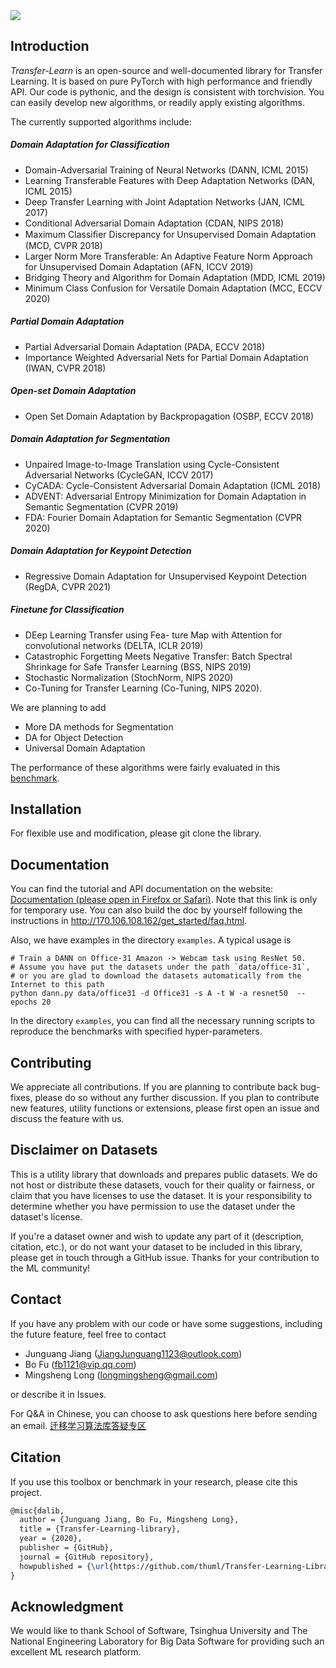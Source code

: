 <img src="https://github.com/thuml/Transfer-Learning-Library/blob/dev/TransLearn.png"/>

## Introduction
*Transfer-Learn* is an open-source and well-documented library for Transfer Learning. It is based on pure PyTorch with high performance and friendly API. Our code is pythonic, and the design is consistent with torchvision. You can easily develop new algorithms, or readily apply existing algorithms.

The currently supported algorithms include:

##### Domain Adaptation for Classification
- Domain-Adversarial Training of Neural Networks (DANN, ICML 2015)
- Learning Transferable Features with Deep Adaptation Networks (DAN, ICML 2015)
- Deep Transfer Learning with Joint Adaptation Networks (JAN, ICML 2017)
- Conditional Adversarial Domain Adaptation (CDAN, NIPS 2018)
- Maximum Classiﬁer Discrepancy for Unsupervised Domain Adaptation (MCD, CVPR 2018)
- Larger Norm More Transferable: An Adaptive Feature Norm Approach for
Unsupervised Domain Adaptation (AFN, ICCV 2019)
- Bridging Theory and Algorithm for Domain Adaptation (MDD, ICML 2019)
- Minimum Class Confusion for Versatile Domain Adaptation (MCC, ECCV 2020)

##### Partial Domain Adaptation
- Partial Adversarial Domain Adaptation (PADA, ECCV 2018)
- Importance Weighted Adversarial Nets for Partial Domain Adaptation (IWAN, CVPR 2018)

##### Open-set Domain Adaptation
- Open Set Domain Adaptation by Backpropagation (OSBP, ECCV 2018)

##### Domain Adaptation for Segmentation
- Unpaired Image-to-Image Translation using Cycle-Consistent Adversarial Networks (CycleGAN, ICCV 2017)
- CyCADA: Cycle-Consistent Adversarial Domain Adaptation (ICML 2018)
- ADVENT: Adversarial Entropy Minimization for Domain Adaptation in Semantic Segmentation (CVPR 2019)
- FDA: Fourier Domain Adaptation for Semantic Segmentation (CVPR 2020)

##### Domain Adaptation for Keypoint Detection
- Regressive Domain Adaptation for Unsupervised Keypoint Detection (RegDA, CVPR 2021)

##### Finetune for Classification
- DEep Learning Transfer using Fea-
ture Map with Attention for convolutional networks (DELTA, ICLR 2019)
- Catastrophic Forgetting Meets Negative Transfer: Batch Spectral Shrinkage for Safe Transfer Learning (BSS, NIPS 2019)
- Stochastic Normalization (StochNorm, NIPS 2020)
- Co-Tuning for Transfer Learning (Co-Tuning, NIPS 2020).

We are planning to add
- More DA methods for Segmentation
- DA for Object Detection
- Universal Domain Adaptation

The performance of these algorithms were fairly evaluated in this [benchmark](http://170.106.108.162/index.html).

## Installation

For flexible use and modification, please git clone the library.

## Documentation
You can find the tutorial and API documentation on the website: [Documentation (please open in Firefox or Safari)](http://170.106.108.162/index.html). Note that this link is only for temporary use. You can also build the doc by yourself following the instructions in http://170.106.108.162/get_started/faq.html.

Also, we have examples in the directory `examples`. A typical usage is 
```shell script
# Train a DANN on Office-31 Amazon -> Webcam task using ResNet 50.
# Assume you have put the datasets under the path `data/office-31`, 
# or you are glad to download the datasets automatically from the Internet to this path
python dann.py data/office31 -d Office31 -s A -t W -a resnet50  --epochs 20
```

In the directory `examples`, you can find all the necessary running scripts to reproduce the benchmarks with specified hyper-parameters.

## Contributing
We appreciate all contributions. If you are planning to contribute back bug-fixes, please do so without any further discussion. If you plan to contribute new features, utility functions or extensions, please first open an issue and discuss the feature with us. 

## Disclaimer on Datasets

This is a utility library that downloads and prepares public datasets. We do not host or distribute these datasets, vouch for their quality or fairness, or claim that you have licenses to use the dataset. It is your responsibility to determine whether you have permission to use the dataset under the dataset's license.

If you're a dataset owner and wish to update any part of it (description, citation, etc.), or do not want your dataset to be included in this library, please get in touch through a GitHub issue. Thanks for your contribution to the ML community!


## Contact
If you have any problem with our code or have some suggestions, including the future feature, feel free to contact 
- Junguang Jiang (JiangJunguang1123@outlook.com)
- Bo Fu (fb1121@vip.qq.com)
- Mingsheng Long (longmingsheng@gmail.com)

or describe it in Issues.

For Q&A in Chinese, you can choose to ask questions here before sending an email. [迁移学习算法库答疑专区](https://zhuanlan.zhihu.com/p/248104070)

## Citation

If you use this toolbox or benchmark in your research, please cite this project. 

```latex
@misc{dalib,
  author = {Junguang Jiang, Bo Fu, Mingsheng Long},
  title = {Transfer-Learning-library},
  year = {2020},
  publisher = {GitHub},
  journal = {GitHub repository},
  howpublished = {\url{https://github.com/thuml/Transfer-Learning-Library}},
}
```

## Acknowledgment

We would like to thank School of Software, Tsinghua University and The National Engineering Laboratory for Big Data Software for providing such an excellent ML research platform.


